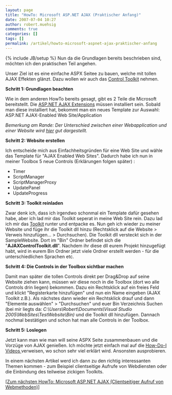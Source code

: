 ```yaml
---
layout: page
title: "HowTo: Microsoft ASP.NET AJAX (Praktischer Anfang)"
date: 2007-07-04 10:27
author: robert.muehsig
comments: true
categories: []
tags: []
permalink: /artikel/howto-microsoft-aspnet-ajax-praktischer-anfang
---
```

{% include JB/setup %}
Nun da die Grundlagen bereits beschrieben sind, möchten ich den praktischen Teil angehen.

Unser Ziel ist es eine einfache ASPX Seitee zu bauen, welche mit tollen AJAX Effekten glänzt. Dazu wollen wir auch das <a target="_blank" href="http://www.codeplex.com/AtlasControlToolkit/Release/ProjectReleases.aspx?ReleaseId=4923" title="AJAX Control Toolkit">Control Toolkit</a> nehmen.

<strong>Schritt 1: Grundlagen beachten</strong>

Wie in dem anderen HowTo bereits gesagt, gibt es 2 Teile die Microsoft bereitstellt. Die <a target="_blank" href="http://www.microsoft.com/downloads/details.aspx?FamilyID=ca9d90fa-e8c9-42e3-aa19-08e2c027f5d6&amp;displaylang=en" title="ASP.NET AJAX Extensions">ASP.NET AJAX Extensions</a> müssen installiert sein.
Sobald man diese installiert hat, bekommt man ein neues Template zur Auswahl: ASP.NET AJAX-Enabled Web Site/Application

<em>Bemerkung am Rande:
Der Unterschied zwischen einer Webapplication und einer Website wird <a target="_blank" href="http://blogs.vertigo.com/personal/swarren/Blog/Lists/Posts/Post.aspx?ID=10" title="Unterschied zwischen Web Site und Web Application">hier</a> gut dargestellt.</em>

<strong>Schritt 2: Website erstellen</strong>

Ich entscheide mich aus Einfachheitsgründen für eine Web Site und wähle das Template für "AJAX Enabled Web Sites".
Dadurch habe ich nun in meiner Toolbox 5 neue Controls (Erklärungen folgen später) :
- Timer
- ScriptManager
- ScriptManagerProxy
- UpdatePanel
- UpdateProgress

<strong>Schritt 3: Toolkit reinladen</strong>

Zwar denk ich, dass ich irgendwo schonmal ein Template dafür gesehen habe, aber ich lad mir das Toolkit seperat in meine Web Site rein. Dazu lad ich mir das <a target="_blank" href="http://www.codeplex.com/AtlasControlToolkit/Release/ProjectReleases.aspx?ReleaseId=4923" title="Toolkit download">Toolkit</a> runter und entpacke es.
Nun geh ich wieder zu meiner Website und füge ihr die Toolkit dll hinzu (Rechtsklick auf die Website &gt; Verweis hinzufügen... &gt; Durchsuchen). Die Toolkit dll versteckt sich in der SampleWebsite. Dort im "Bin" Ordner befindet sich die "<strong>AJAXControlToolkit.dll</strong>".
Nachdem ihr diese dll eurem Projekt hinzugefügt habt, wird in eurem Bin Ordner jetzt viele Ordner erstellt werden - für die unterschiedlichen Sprachen etc.

<strong>Schritt 4: Die Controls in der Toolbox sichtbar machen</strong>

Damit man später die tollen Controls direkt per Drag&amp;Drop auf seine Website ziehen kann, müssen wir diese noch in die Toolbox (dort wo alle Controls drin liegen) bekommen.
Dazu ein Rechtsklick auf ein freies Feld und klickt "Registerkarte hinzufügen" und nun ein Name eingeben (AJAX Toolkit z.B.).
Als nächstes dann wieder ein Rechtsklick drauf und dann "Elemente auswählen" &gt; "Durchsuchen" und euer Bin Verzeichnis Suchen (bei mir liegts da: <em>C:\Users\Robert\Documents\Visual Studio 2005\WebSites\TestWebsite\Bin)</em> und die Toolkit dll hinzufügen. Dannach nochmal bestätigen und schon hat man alle Controls in der Toolbox.

<strong>Schritt 5: Loslegen</strong>

Jetzt kann man wie man will seine ASPX Seite zusammenbauen und die Vorzüge von AJAX genießen. Ich möchte jetzt einfach mal auf die <a target="_blank" href="http://www.asp.net/learn/videos/default.aspx?tabid=63" title="How-Do-I with AJAX ASP.NET">How-Do-I Videos </a>verweisen, wo schon sehr viel erklärt wird. Ansonsten ausprobieren.

In einem nächsten Artikel werd ich dann zu den richtig interessanten Themen kommen - zum Beispiel clientseitige Aufrufe von Webdiensten oder die Einbindung des teilweise zickigen Toolkits.

<a href="http://code-inside.de/blog/artikel/howto-microsoft-aspnet-ajax-clientseitiger-aufruf-von-webmethoden/" title="Microsoft ASP.NET AJAX (Clientseitiger Aufurf von Webmethoden)">[Zum nächsten HowTo: Microsoft ASP.NET AJAX (Clientseitiger Aufruf von Webmethoden)]</a>
